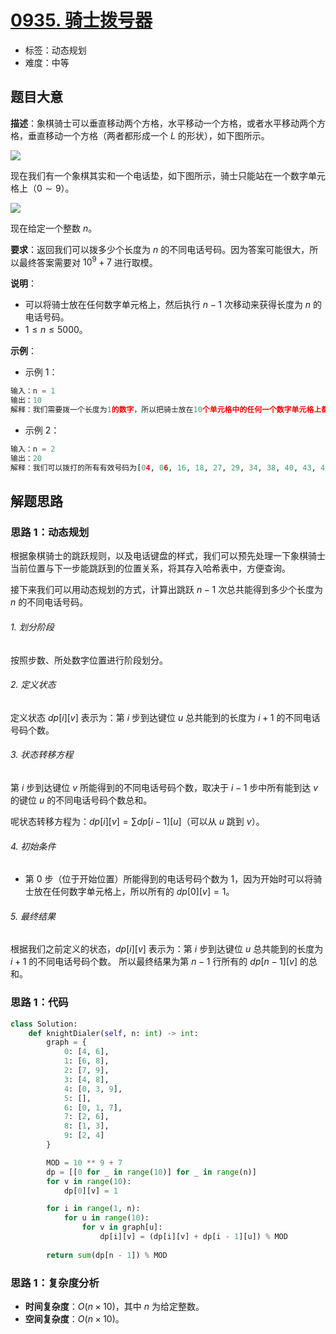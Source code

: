 # [0935. 骑士拨号器](https://leetcode.cn/problems/knight-dialer/)

- 标签：动态规划
- 难度：中等

## 题目大意

**描述**：象棋骑士可以垂直移动两个方格，水平移动一个方格，或者水平移动两个方格，垂直移动一个方格（两者都形成一个 $L$ 的形状），如下图所示。

![](https://assets.leetcode.com/uploads/2020/08/18/chess.jpg)

现在我们有一个象棋其实和一个电话垫，如下图所示，骑士只能站在一个数字单元格上（$0 \sim 9$）。

![](https://assets.leetcode.com/uploads/2020/08/18/phone.jpg)

现在给定一个整数 $n$。

**要求**：返回我们可以拨多少个长度为 $n$ 的不同电话号码。因为答案可能很大，所以最终答案需要对 $10^9 + 7$ 进行取模。

**说明**：

- 可以将骑士放在任何数字单元格上，然后执行 $n - 1$ 次移动来获得长度为 $n$ 的电话号码。
- $1 \le n \le 5000$。

**示例**：

- 示例 1：

```python
输入：n = 1
输出：10
解释：我们需要拨一个长度为1的数字，所以把骑士放在10个单元格中的任何一个数字单元格上都能满足条件。
```

- 示例 2：

```python
输入：n = 2
输出：20
解释：我们可以拨打的所有有效号码为[04, 06, 16, 18, 27, 29, 34, 38, 40, 43, 49, 60, 61, 67, 72, 76, 81, 83, 92, 94]
```

## 解题思路

### 思路 1：动态规划

根据象棋骑士的跳跃规则，以及电话键盘的样式，我们可以预先处理一下象棋骑士当前位置与下一步能跳跃到的位置关系，将其存入哈希表中，方便查询。

接下来我们可以用动态规划的方式，计算出跳跃 $n - 1$ 次总共能得到多少个长度为 $n$ 的不同电话号码。

###### 1. 划分阶段

按照步数、所处数字位置进行阶段划分。

###### 2. 定义状态

定义状态 $dp[i][v]$ 表示为：第 $i$ 步到达键位 $u$ 总共能到的长度为 $i + 1$ 的不同电话号码个数。

###### 3. 状态转移方程

第 $i$ 步到达键位 $v$ 所能得到的不同电话号码个数，取决于 $i - 1$ 步中所有能到达 $v$ 的键位 $u$ 的不同电话号码个数总和。

呢状态转移方程为：$dp[i][v] = \sum dp[i - 1][u]$（可以从 $u$ 跳到 $v$）。

###### 4. 初始条件

- 第 $0$ 步（位于开始位置）所能得到的电话号码个数为 $1$，因为开始时可以将骑士放在任何数字单元格上，所以所有的 $dp[0][v] = 1$。

###### 5. 最终结果

根据我们之前定义的状态，$dp[i][v]$ 表示为：第 $i$ 步到达键位 $u$ 总共能到的长度为 $i + 1$ 的不同电话号码个数。 所以最终结果为第 $n - 1$ 行所有的 $dp[n - 1][v]$ 的总和。

###  思路 1：代码

```python
class Solution:
    def knightDialer(self, n: int) -> int:
        graph = {
            0: [4, 6],
            1: [6, 8],
            2: [7, 9],
            3: [4, 8],
            4: [0, 3, 9],
            5: [],
            6: [0, 1, 7],
            7: [2, 6],
            8: [1, 3],
            9: [2, 4]
        }

        MOD = 10 ** 9 + 7
        dp = [[0 for _ in range(10)] for _ in range(n)]
        for v in range(10):
            dp[0][v] = 1

        for i in range(1, n):
            for u in range(10):
                for v in graph[u]:
                    dp[i][v] = (dp[i][v] + dp[i - 1][u]) % MOD
        
        return sum(dp[n - 1]) % MOD
```

### 思路 1：复杂度分析

- **时间复杂度**：$O(n \times 10)$，其中 $n$ 为给定整数。
- **空间复杂度**：$O(n \times 10)$。

